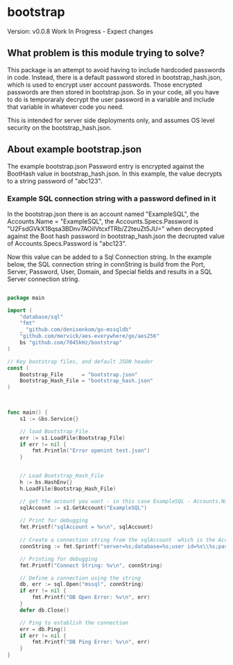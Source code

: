 # bootstrap

Version: v0.0.8
Work In Progress - Expect changes

## What problem is this module trying to solve?

This package is an attempt to avoid having to include hardcoded passwords in code.
Instead, there is a default password stored in bootstrap_hash.json, which is used to encrypt user account passwords. Those encrypted passwords are then stored in bootstrap.json. So in your code, all you have to do is temporaraly decrypt the user password in a variable and include that variable in whatever code you need.

This is intended for server side deployments only, and assumes OS level security on the bootstrap_hash.json.

## About example bootstrap.json

The example bootstrap.json Password entry is encrypted against the BootHash value in bootstrap_hash.json. In this example, the value decrypts to a string password of "abc123".

### Example SQL connection string with a password defined in it

In the bootstrap.json there is an account named "ExampleSQL", the Accounts.Name = "ExampleSQL", the Accounts.Specs.Password is "U2FsdGVkX18qsa3BDnv7AOiIVtcxfTRb/Z2teuZt5JU="  when decrypted against the Boot hash password in bootstrap_hash.json the decrupted value of Accounts.Specs.Password is "abc123".

Now this value can be added to a Sql Connection string. In the example below, the SQL connection string in connString is build from the Port, Server, Password, User, Domain, and Special fields and results in a SQL Server connection string.


```go

package main

import (
	"database/sql"
	"fmt"
	_ "github.com/denisenkom/go-mssqldb"
	"github.com/mervick/aes-everywhere/go/aes256"
	bs "github.com/7045kHz/bootstrap"
)

// Key bootstrap files, and default JSON header
const (
	Bootstrap_File      = "bootstrap.json"
	Bootstrap_Hash_File = "bootstrap_hash.json"
)

 

func main() {
	s1 := &bs.Service{}

    // load Bootstrap_File
	err := s1.LoadFile(Bootstrap_File)
	if err != nil {
		fmt.Println("Error openint test.json")
	}


	// Load Bootstrap_Hash_File
	h := bs.HashEnv{}
	h.LoadFile(Bootstrap_Hash_File)

    // get the account you want - in this case ExampleSQL - Accounts.Name = "ExampleSQL"
	sqlAccount := s1.GetAccount("ExampleSQL")
 
    // Print for debugging
	fmt.Printf("sqlAccount = %v\n", sqlAccount)
 
    // Create a connection string from the sqlAccount  which is the Accounts struct for "ExampleSQL"
	connString := fmt.Sprintf("server=%s;database=%s;user id=%s\\%s;password=%s;port=%d", sqlAccount.Specs.Server, sqlAccount.Specs.Special, sqlAccount.Specs.Domain, sqlAccount.Specs.User, sqlAccount.Specs.Password, sqlAccount.Specs.Port)

    // Printing for debugging
	fmt.Printf("Connect String: %v\n", connString)

    // Define a connection using the string
	db, err := sql.Open("mssql", connString)
	if err != nil {
		fmt.Printf("DB Open Error: %v\n", err)
	}
	defer db.Close()

    // Ping to establish the connection
	err = db.Ping()
	if err != nil {
		fmt.Printf("DB Ping Error: %v\n", err)
	}
}
 
 
 
```


